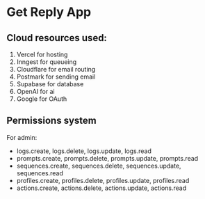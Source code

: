 # Get Reply App

## Cloud resources used:

1. Vercel for hosting
2. Inngest for queueing 
3. Cloudflare for email routing
4. Postmark for sending email
5. Supabase for database 
6. OpenAI for ai
7. Google for OAuth

## Permissions system

For admin:

- logs.create, logs.delete, logs.update, logs.read
- prompts.create, prompts.delete, prompts.update, prompts.read
- sequences.create, sequences.delete, sequences.update, sequences.read
- profiles.create, profiles.delete, profiles.update, profiles.read
- actions.create, actions.delete, actions.update, actions.read

